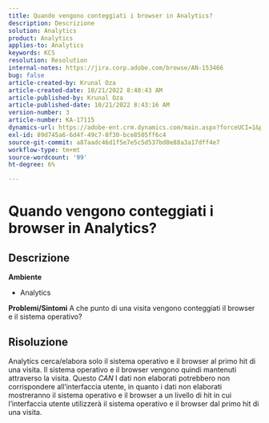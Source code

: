 ```yaml
---
title: Quando vengono conteggiati i browser in Analytics?
description: Descrizione
solution: Analytics
product: Analytics
applies-to: Analytics
keywords: KCS
resolution: Resolution
internal-notes: https://jira.corp.adobe.com/browse/AN-153466
bug: false
article-created-by: Krunal Oza
article-created-date: 10/21/2022 8:40:43 AM
article-published-by: Krunal Oza
article-published-date: 10/21/2022 8:43:16 AM
version-number: 3
article-number: KA-17115
dynamics-url: https://adobe-ent.crm.dynamics.com/main.aspx?forceUCI=1&pagetype=entityrecord&etn=knowledgearticle&id=d401d507-1c51-ed11-bba2-0022480867fb
exl-id: 89d745a6-6d4f-49c7-8f30-bce8505ff6c4
source-git-commit: a87aadc46d1f5e7e5c5d537bd0e88a3a17dff4e7
workflow-type: tm+mt
source-wordcount: '99'
ht-degree: 6%

---
```


# Quando vengono conteggiati i browser in Analytics?

## Descrizione

<b>Ambiente</b>
- Analytics



<b>Problemi/Sintomi</b>
A che punto di una visita vengono conteggiati il browser e il sistema operativo?


## Risoluzione


Analytics cerca/elabora solo il sistema operativo e il browser al primo hit di una visita. Il sistema operativo e il browser vengono quindi mantenuti attraverso la visita. Questo *CAN* I dati non elaborati potrebbero non corrispondere all’interfaccia utente, in quanto i dati non elaborati mostreranno il sistema operativo e il browser a un livello di hit in cui l’interfaccia utente utilizzerà il sistema operativo e il browser dal primo hit di una visita.
